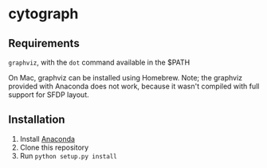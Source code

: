 
# cytograph

## Requirements

`graphviz`, with the `dot` command available in the $PATH

On Mac, graphviz can be installed using Homebrew. Note; the graphviz provided with Anaconda does not work,
because it wasn't compiled with full support for SFDP layout.

## Installation

1. Install [Anaconda](https://www.continuum.io/downloads)
2. Clone this repository
3. Run `python setup.py install`

